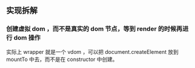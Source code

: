 ## 实现拆解

### 创建虚拟 dom ，而不是真实的 dom 节点，等到 render 的时候再进行 dom 操作

实际上 wrapper 就是一个 vdom ，可以把 document.createElement 放到 mountTo 中去，而不是在 constructor 中创建。
